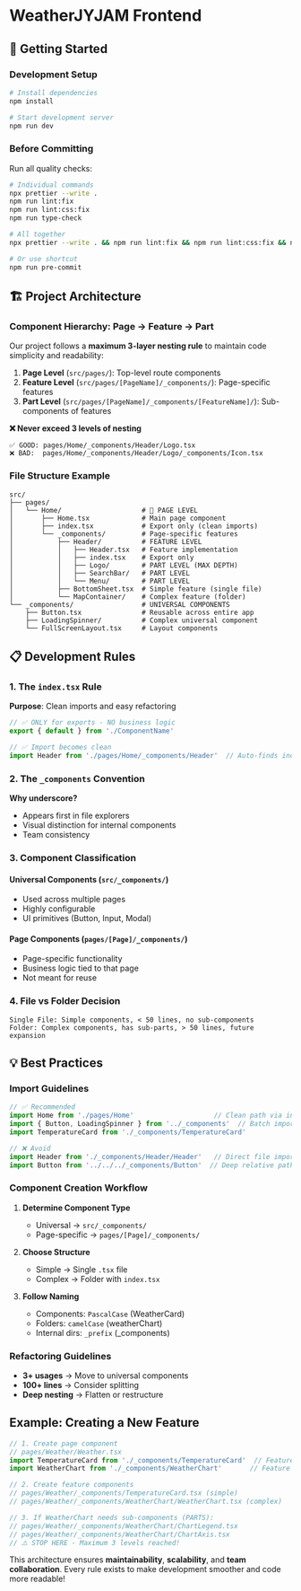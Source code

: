 # WeatherJYJAM Frontend

## 🚀 Getting Started

### Development Setup
```bash
# Install dependencies
npm install

# Start development server
npm run dev
```

### Before Committing
Run all quality checks:
```bash
# Individual commands
npx prettier --write . 
npm run lint:fix
npm run lint:css:fix
npm run type-check

# All together
npx prettier --write . && npm run lint:fix && npm run lint:css:fix && npm run type-check

# Or use shortcut
npm run pre-commit
```


## 🏗️ Project Architecture

### Component Hierarchy: Page → Feature → Part
Our project follows a **maximum 3-layer nesting rule** to maintain code simplicity and readability:

1. **Page Level** (`src/pages/`): Top-level route components
2. **Feature Level** (`src/pages/[PageName]/_components/`): Page-specific features  
3. **Part Level** (`src/pages/[PageName]/_components/[FeatureName]/`): Sub-components of features

**❌ Never exceed 3 levels of nesting**
```
✅ GOOD: pages/Home/_components/Header/Logo.tsx
❌ BAD:  pages/Home/_components/Header/Logo/_components/Icon.tsx
```

### File Structure Example
```
src/
├── pages/
│   └── Home/                    # 📄 PAGE LEVEL
│       ├── Home.tsx             # Main page component
│       ├── index.tsx            # Export only (clean imports)
│       └── _components/         # Page-specific features
│           ├── Header/          # FEATURE LEVEL  
│           │   ├── Header.tsx   # Feature implementation
│           │   ├── index.tsx    # Export only
│           │   ├── Logo/        # PART LEVEL (MAX DEPTH)
│           │   ├── SearchBar/   # PART LEVEL
│           │   └── Menu/        # PART LEVEL
│           ├── BottomSheet.tsx  # Simple feature (single file)
│           └── MapContainer/    # Complex feature (folder)
└── _components/                 # UNIVERSAL COMPONENTS
    ├── Button.tsx               # Reusable across entire app
    ├── LoadingSpinner/          # Complex universal component
    └── FullScreenLayout.tsx     # Layout components
```

## 📋 Development Rules

### 1. The `index.tsx` Rule
**Purpose**: Clean imports and easy refactoring
```typescript
// ✅ ONLY for exports - NO business logic
export { default } from './ComponentName'

// ✅ Import becomes clean
import Header from './pages/Home/_components/Header'  // Auto-finds index.tsx
```

### 2. The `_components` Convention  
**Why underscore?** 
- Appears first in file explorers
- Visual distinction for internal components
- Team consistency

### 3. Component Classification

#### Universal Components (`src/_components/`)
- Used across multiple pages
- Highly configurable
- UI primitives (Button, Input, Modal)

#### Page Components (`pages/[Page]/_components/`)  
- Page-specific functionality
- Business logic tied to that page
- Not meant for reuse

### 4. File vs Folder Decision
```
Single File: Simple components, < 50 lines, no sub-components
Folder: Complex components, has sub-parts, > 50 lines, future expansion
```

## 💡 Best Practices

### Import Guidelines
```typescript
// ✅ Recommended
import Home from './pages/Home'                    // Clean path via index.tsx
import { Button, LoadingSpinner } from '../_components'  // Batch imports
import TemperatureCard from './_components/TemperatureCard'

// ❌ Avoid
import Header from './_components/Header/Header'   // Direct file import
import Button from '../../../_components/Button'  // Deep relative paths
```

### Component Creation Workflow

1. **Determine Component Type**
   - Universal → `src/_components/`
   - Page-specific → `pages/[Page]/_components/`

2. **Choose Structure**
   - Simple → Single `.tsx` file
   - Complex → Folder with `index.tsx`

3. **Follow Naming**
   - Components: `PascalCase` (WeatherCard)
   - Folders: `camelCase` (weatherChart)
   - Internal dirs: `_prefix` (_components)

### Refactoring Guidelines
- **3+ usages** → Move to universal components
- **100+ lines** → Consider splitting
- **Deep nesting** → Flatten or restructure

## Example: Creating a New Feature

```typescript
// 1. Create page component
// pages/Weather/Weather.tsx
import TemperatureCard from './_components/TemperatureCard'  // Feature
import WeatherChart from './_components/WeatherChart'       // Feature

// 2. Create feature components  
// pages/Weather/_components/TemperatureCard.tsx (simple)
// pages/Weather/_components/WeatherChart/WeatherChart.tsx (complex)

// 3. If WeatherChart needs sub-components (PARTS):
// pages/Weather/_components/WeatherChart/ChartLegend.tsx
// pages/Weather/_components/WeatherChart/ChartAxis.tsx
// ⚠️ STOP HERE - Maximum 3 levels reached!
```

This architecture ensures **maintainability**, **scalability**, and **team collaboration**. Every rule exists to make development smoother and code more readable!